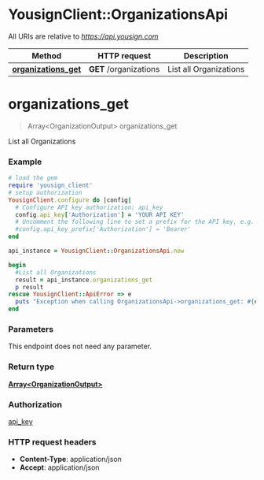 # YousignClient::OrganizationsApi

All URIs are relative to *https://api.yousign.com*

Method | HTTP request | Description
------------- | ------------- | -------------
[**organizations_get**](OrganizationsApi.md#organizations_get) | **GET** /organizations | List all Organizations


# **organizations_get**
> Array&lt;OrganizationOutput&gt; organizations_get

List all Organizations

### Example
```ruby
# load the gem
require 'yousign_client'
# setup authorization
YousignClient.configure do |config|
  # Configure API key authorization: api_key
  config.api_key['Authorization'] = 'YOUR API KEY'
  # Uncomment the following line to set a prefix for the API key, e.g. 'Bearer' (defaults to nil)
  #config.api_key_prefix['Authorization'] = 'Bearer'
end

api_instance = YousignClient::OrganizationsApi.new

begin
  #List all Organizations
  result = api_instance.organizations_get
  p result
rescue YousignClient::ApiError => e
  puts "Exception when calling OrganizationsApi->organizations_get: #{e}"
end
```

### Parameters
This endpoint does not need any parameter.

### Return type

[**Array&lt;OrganizationOutput&gt;**](OrganizationOutput.md)

### Authorization

[api_key](../README.md#api_key)

### HTTP request headers

 - **Content-Type**: application/json
 - **Accept**: application/json



